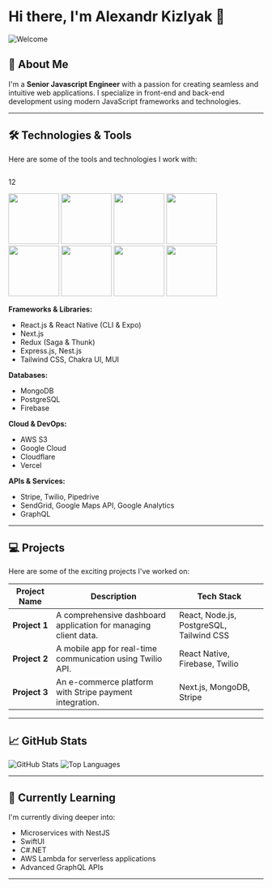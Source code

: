 # Hi there, I'm Alexandr Kizlyak 👋

![Welcome](https://media.giphy.com/media/l0HlHFRbmaZtBRhXG/giphy.gif?cid=ecf05e47bjhfto5ttrmcyvphgllelc04d1c9nsx4v8gwjvic&ep=v1_gifs_search&rid=giphy.gif&ct=g)


## 🌟 About Me

I'm a **Senior Javascript Engineer** with a passion for creating seamless and intuitive web applications. I specialize in front-end and back-end development using modern JavaScript frameworks and technologies.

---

## 🛠️ Technologies & Tools

Here are some of the tools and technologies I work with:

<div style="display: flex;">
  <p style="flex: 0 1 auto;">1</p>
  <p style="flex: 0 1 auto;">2</p>
</div>
<img src="https://camo.githubusercontent.com/e1784ce9f67450bbb344206d1e05579cf4c835b6e84add8e63d1c19b072e7aab/68747470733a2f2f6d69726f2e6d656469756d2e636f6d2f6d61782f313236302f312a2d744f6c644562666a696a786e3956715a65554c71672e676966"  height="100" />
<img src="https://taiseisigyo.com/img/loading.gif"  height="100" />
<img src="https://media0.giphy.com/media/eNAsjO55tPbgaor7ma/giphy.gif?cid=6c09b952mcl2azw36ubs5r3oukrqdvky04xanm63tk63apgy&ep=v1_internal_gif_by_id&rid=giphy.gif&ct=s"  height="100" />
<img src="https://www.staffworx.co.uk/wp-content/uploads/2021/09/nextjs-gif.gif"  height="100" />
<img src="https://user-images.githubusercontent.com/74038190/212257460-738ff738-247f-4445-a718-cdd0ca76e2db.gif"  height="100" />
<img src="https://upload.wikimedia.org/wikipedia/commons/a/a8/NestJS.svg"  height="100" />
<img src="https://raw.githubusercontent.com/lucianonooijen/lucianonooijen/master/assets/postgresql.gif"  height="100" />
<img src="https://media.licdn.com/dms/image/C4D12AQEpy7KmUJiOEQ/article-cover_image-shrink_600_2000/0/1620943137026?e=2147483647&v=beta&t=rA6VwMYyQzo_gHm3E7hiSlMfPKYwx7yMeG0DGFdc9M0"  height="100" />

**Frameworks & Libraries:**
- React.js & React Native (CLI & Expo)
- Next.js
- Redux (Saga & Thunk)
- Express.js, Nest.js
- Tailwind CSS, Chakra UI, MUI

**Databases:**
- MongoDB
- PostgreSQL
- Firebase

**Cloud & DevOps:**
- AWS S3
- Google Cloud
- Cloudflare
- Vercel

**APIs & Services:**
- Stripe, Twilio, Pipedrive
- SendGrid, Google Maps API, Google Analytics
- GraphQL

---

## 💻 Projects

Here are some of the exciting projects I've worked on:

| Project Name | Description | Tech Stack |
|--------------|-------------|------------|
| **Project 1** | A comprehensive dashboard application for managing client data. | React, Node.js, PostgreSQL, Tailwind CSS |
| **Project 2** | A mobile app for real-time communication using Twilio API. | React Native, Firebase, Twilio |
| **Project 3** | An e-commerce platform with Stripe payment integration. | Next.js, MongoDB, Stripe |

---

## 📈 GitHub Stats

![GitHub Stats](https://github-readme-stats.vercel.app/api?username=dwasinside&show_icons=true&theme=radical)
![Top Languages](https://github-readme-stats.vercel.app/api/top-langs/?username=dwasinside&layout=compact&theme=radical)

---

## 🌱 Currently Learning

I'm currently diving deeper into:
- Microservices with NestJS
- SwiftUI
- C#.NET
- AWS Lambda for serverless applications
- Advanced GraphQL APIs

---
